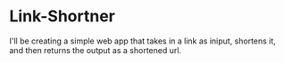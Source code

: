 # Link-Shortner
I'll be creating a simple web app that takes in a link as iniput, shortens it, and then returns the output as a shortened url. 
